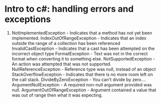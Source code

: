 # Intro to c#: handling errors and exceptions

1. NotImplementedException - Indicates that a method has not yet been implemented.
IndexOutOfRangeException - Indicates that an index outside the range of a collection has been referenced
InvalidCastException - Indicates that a cast has been attempted on the incorrect object type
FormatException - Text was not in the correct format when converting it to something else.
NotSupportedException - An action was attempted that was not supported.
NullReferenceException - Reference type was null, instead of an object
StackOverflowException - Indicates that there is no more room left on the call stack.
DivideByZeroException - You can't divide by zero....
ArgumentNullException - A required non-null argument provided was null.
ArgumentOutOfRangeException - Argument contained a value that was out of range then what it was expecting.


